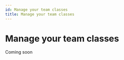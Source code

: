 ```yaml
---
id: Manage your team classes
title: Manage your team classes
---
```


# Manage your team classes

Coming soon